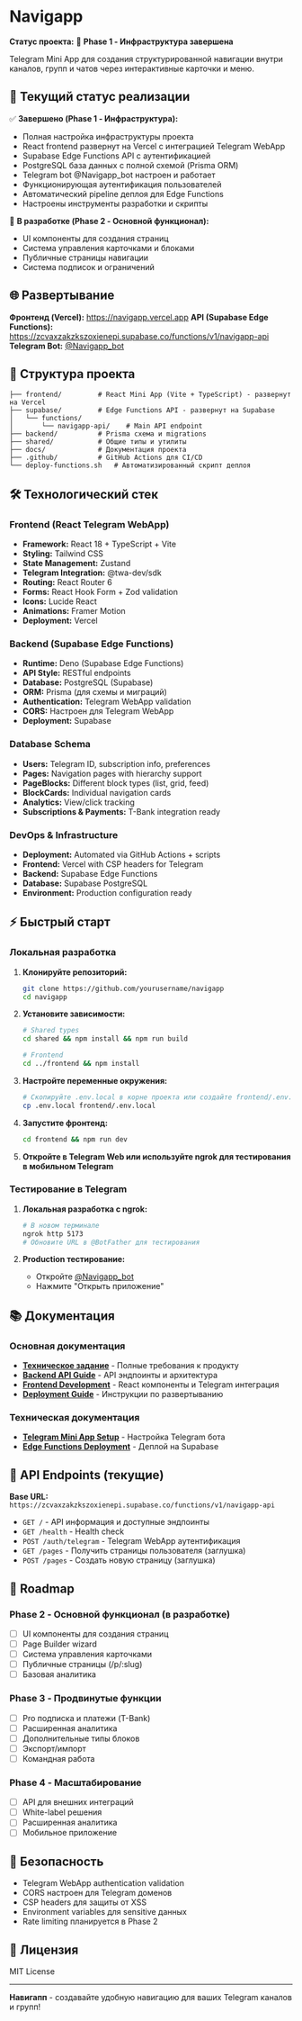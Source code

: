 # Navigapp

**Статус проекта:** 🚀 **Phase 1 - Инфраструктура завершена**

Telegram Mini App для создания структурированной навигации внутри каналов, групп и чатов через интерактивные карточки и меню.

## 🎯 Текущий статус реализации

✅ **Завершено (Phase 1 - Инфраструктура):**
- Полная настройка инфраструктуры проекта
- React frontend развернут на Vercel с интеграцией Telegram WebApp
- Supabase Edge Functions API с аутентификацией
- PostgreSQL база данных с полной схемой (Prisma ORM)
- Telegram bot @Navigapp_bot настроен и работает
- Функционирующая аутентификация пользователей
- Автоматический pipeline деплоя для Edge Functions
- Настроены инструменты разработки и скрипты

🚧 **В разработке (Phase 2 - Основной функционал):**
- UI компоненты для создания страниц
- Система управления карточками и блоками
- Публичные страницы навигации
- Система подписок и ограничений

## 🌐 Развертывание

**Фронтенд (Vercel):** https://navigapp.vercel.app
**API (Supabase Edge Functions):** https://zcvaxzakzkszoxienepi.supabase.co/functions/v1/navigapp-api
**Telegram Bot:** [@Navigapp_bot](https://t.me/Navigapp_bot)

## 📁 Структура проекта

```
├── frontend/         # React Mini App (Vite + TypeScript) - развернут на Vercel
├── supabase/         # Edge Functions API - развернут на Supabase
│   └── functions/
│       └── navigapp-api/    # Main API endpoint
├── backend/          # Prisma схема и migrations
├── shared/           # Общие типы и утилиты
├── docs/             # Документация проекта
├── .github/          # GitHub Actions для CI/CD
└── deploy-functions.sh   # Автоматизированный скрипт деплоя
```

## 🛠 Технологический стек

### Frontend (React Telegram WebApp)
- **Framework:** React 18 + TypeScript + Vite
- **Styling:** Tailwind CSS
- **State Management:** Zustand
- **Telegram Integration:** @twa-dev/sdk
- **Routing:** React Router 6
- **Forms:** React Hook Form + Zod validation
- **Icons:** Lucide React
- **Animations:** Framer Motion
- **Deployment:** Vercel

### Backend (Supabase Edge Functions)
- **Runtime:** Deno (Supabase Edge Functions)
- **API Style:** RESTful endpoints
- **Database:** PostgreSQL (Supabase)
- **ORM:** Prisma (для схемы и миграций)
- **Authentication:** Telegram WebApp validation
- **CORS:** Настроен для Telegram WebApp
- **Deployment:** Supabase

### Database Schema
- **Users:** Telegram ID, subscription info, preferences
- **Pages:** Navigation pages with hierarchy support
- **PageBlocks:** Different block types (list, grid, feed)
- **BlockCards:** Individual navigation cards
- **Analytics:** View/click tracking
- **Subscriptions & Payments:** T-Bank integration ready

### DevOps & Infrastructure
- **Deployment:** Automated via GitHub Actions + scripts
- **Frontend:** Vercel with CSP headers for Telegram
- **Backend:** Supabase Edge Functions
- **Database:** Supabase PostgreSQL
- **Environment:** Production configuration ready

## ⚡ Быстрый старт

### Локальная разработка

1. **Клонируйте репозиторий:**
   ```bash
   git clone https://github.com/yourusername/navigapp
   cd navigapp
   ```

2. **Установите зависимости:**
   ```bash
   # Shared types
   cd shared && npm install && npm run build

   # Frontend
   cd ../frontend && npm install
   ```

3. **Настройте переменные окружения:**
   ```bash
   # Скопируйте .env.local в корне проекта или создайте frontend/.env.local
   cp .env.local frontend/.env.local
   ```

4. **Запустите фронтенд:**
   ```bash
   cd frontend && npm run dev
   ```

5. **Откройте в Telegram Web или используйте ngrok для тестирования в мобильном Telegram**

### Тестирование в Telegram

1. **Локальная разработка с ngrok:**
   ```bash
   # В новом терминале
   ngrok http 5173
   # Обновите URL в @BotFather для тестирования
   ```

2. **Production тестирование:**
   - Откройте [@Navigapp_bot](https://t.me/Navigapp_bot)
   - Нажмите "Открыть приложение"

## 📚 Документация

### Основная документация
- **[Техническое задание](docs/navigapp_prd.md)** - Полные требования к продукту
- **[Backend API Guide](docs/backend.md)** - API эндпоинты и архитектура
- **[Frontend Development](docs/frontend.md)** - React компоненты и Telegram интеграция
- **[Deployment Guide](DEPLOYMENT.md)** - Инструкции по развертыванию

### Техническая документация
- **[Telegram Mini App Setup](docs/telegram-miniapp-setup.md)** - Настройка Telegram бота
- **[Edge Functions Deployment](docs/edge-functions-deployment.md)** - Деплой на Supabase

## 🔧 API Endpoints (текущие)

**Base URL:** `https://zcvaxzakzkszoxienepi.supabase.co/functions/v1/navigapp-api`

- `GET /` - API информация и доступные эндпоинты
- `GET /health` - Health check
- `POST /auth/telegram` - Telegram WebApp аутентификация
- `GET /pages` - Получить страницы пользователя (заглушка)
- `POST /pages` - Создать новую страницу (заглушка)

## 🚀 Roadmap

### Phase 2 - Основной функционал (в разработке)
- [ ] UI компоненты для создания страниц
- [ ] Page Builder wizard
- [ ] Система управления карточками
- [ ] Публичные страницы (/p/:slug)
- [ ] Базовая аналитика

### Phase 3 - Продвинутые функции
- [ ] Pro подписка и платежи (T-Bank)
- [ ] Расширенная аналитика
- [ ] Дополнительные типы блоков
- [ ] Экспорт/импорт
- [ ] Командная работа

### Phase 4 - Масштабирование
- [ ] API для внешних интеграций
- [ ] White-label решения
- [ ] Расширенная аналитика
- [ ] Мобильное приложение

## 🔐 Безопасность

- Telegram WebApp authentication validation
- CORS настроен для Telegram доменов
- CSP headers для защиты от XSS
- Environment variables для sensitive данных
- Rate limiting планируется в Phase 2

## 📄 Лицензия

MIT License

---

**Навигапп** - создавайте удобную навигацию для ваших Telegram каналов и групп!